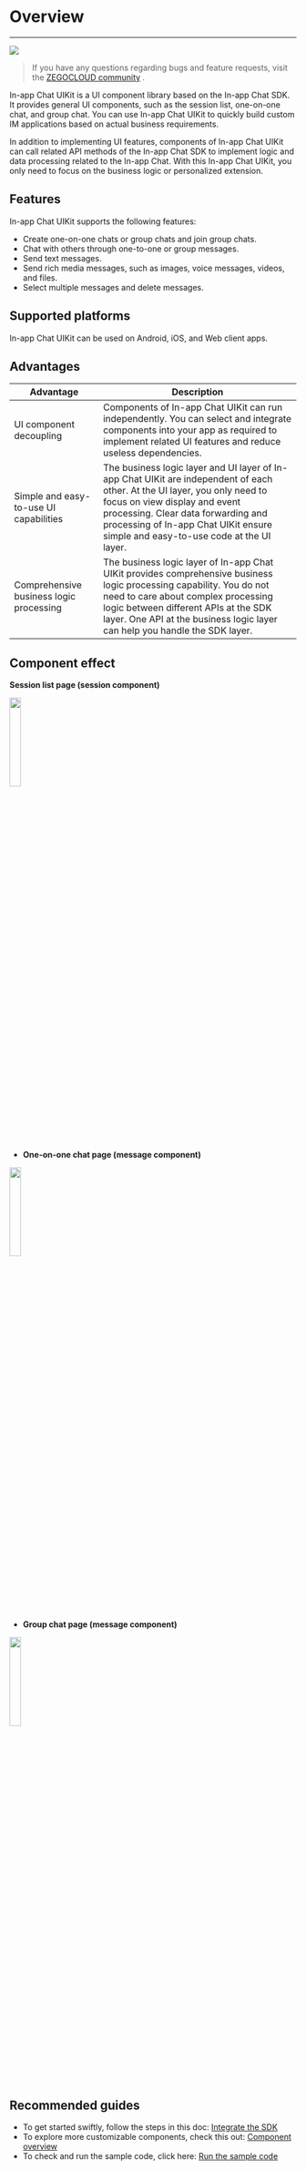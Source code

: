 # Overview

---

[![](https://img.shields.io/badge/chat-on%20discord-7289da.svg)](https://discord.gg/EtNRATttyp)

> If you have any questions regarding bugs and feature requests, visit the [ZEGOCLOUD community](https://discord.gg/EtNRATttyp) .

In-app Chat UIKit is a UI component library based on the In-app Chat SDK. It provides general UI components, such as the session list, one-on-one chat, and group chat. You can use In-app Chat UIKit to quickly build custom IM applications based on actual business requirements.

In addition to implementing UI features, components of In-app Chat UIKit can call related API methods of the In-app Chat SDK to implement logic and data processing related to the In-app Chat. With this In-app Chat UIKit, you only need to focus on the business logic or personalized extension.

## Features

In-app Chat UIKit supports the following features:

- Create one-on-one chats or group chats and join group chats.
- Chat with others through one-to-one or group messages.
- Send text messages.
- Send rich media messages, such as images, voice messages, videos, and files.
- Select multiple messages and delete messages.

## Supported platforms

In-app Chat UIKit can be used on Android, iOS, and Web client apps.

## Advantages

| Advantage                               | Description                                                                                                                                                                                                                                                                           |
| --------------------------------------- | ------------------------------------------------------------------------------------------------------------------------------------------------------------------------------------------------------------------------------------------------------------------------------------- |
| UI component decoupling                 | Components of In-app Chat UIKit can run independently. You can select and integrate components into your app as required to implement related UI features and reduce useless dependencies.                                                                                            |
| Simple and easy-to-use UI capabilities  | The business logic layer and UI layer of In-app Chat UIKit are independent of each other. At the UI layer, you only need to focus on view display and event processing. Clear data forwarding and processing of In-app Chat UIKit ensure simple and easy-to-use code at the UI layer. |
| Comprehensive business logic processing | The business logic layer of In-app Chat UIKit provides comprehensive business logic processing capability. You do not need to care about complex processing logic between different APIs at the SDK layer. One API at the business logic layer can help you handle the SDK layer.     |

## Component effect

**Session list page (session component)**

<img src="https://storage.zego.im/sdk-doc/Pics/ZIMKit/ZIMLKit_image1_EN.png" width="20%">

- **One-on-one chat page (message component)**

<img src="https://storage.zego.im/sdk-doc/Pics/ZIMKit/ZIMLKit_image2_EN.png" width="20%">

- **Group chat page (message component)**

<img src="https://storage.zego.im/sdk-doc/Pics/ZIMKit/ZIMLKit_image3_EN.png" width="20%">

## Recommended guides

- To get started swiftly, follow the steps in this doc: [Integrate the SDK](https://docs.zegocloud.com/article/15528)
- To explore more customizable components, check this out: [Component overview](https://docs.zegocloud.com/article/15573)
- To check and run the sample code, click here: [Run the sample code](https://docs.zegocloud.com/article/15538)

